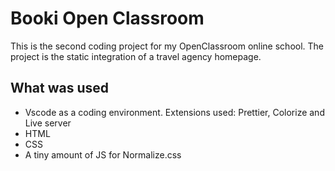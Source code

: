 # Booki Open Classroom

This is the second coding project for my OpenClassroom online school. The project is the static integration of a travel agency homepage.

## What was used

- Vscode as a coding environment.
  Extensions used: Prettier, Colorize and Live server
- HTML
- CSS
- A tiny amount of JS for Normalize.css
